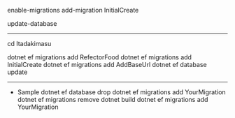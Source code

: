 enable-migrations
add-migration InitialCreate

update-database

----
cd Itadakimasu

dotnet ef migrations add RefectorFood
dotnet ef migrations add InitialCreate
dotnet ef migrations add AddBaseUrl
dotnet ef database update

----
* Sample
dotnet ef database drop
dotnet ef migrations add YourMigration
dotnet ef migrations remove
dotnet build
dotnet ef migrations add YourMigration